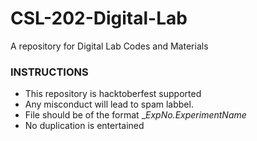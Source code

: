 # CSL-202-Digital-Lab
A repository for Digital Lab Codes and Materials
### INSTRUCTIONS
- This repository is hacktoberfest supported
- Any misconduct will lead to spam labbel.
- File should be of the format __ExpNo._ExperimentName__
- No duplication is entertained
